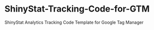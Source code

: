 # ShinyStat-Tracking-Code-for-GTM
ShinyStat Analytics Tracking Code Template for Google Tag Manager
